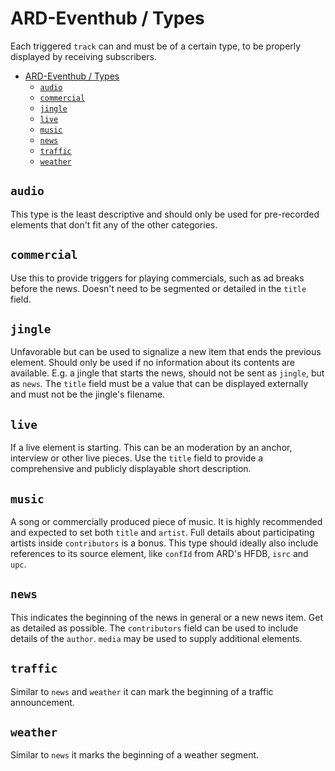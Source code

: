 # ARD-Eventhub / Types

Each triggered `track` can and must be of a certain type, to be properly displayed by receiving subscribers.

- [ARD-Eventhub / Types](#ard-eventhub--types)
  - [`audio`](#audio)
  - [`commercial`](#commercial)
  - [`jingle`](#jingle)
  - [`live`](#live)
  - [`music`](#music)
  - [`news`](#news)
  - [`traffic`](#traffic)
  - [`weather`](#weather)

## `audio`

This type is the least descriptive and should only be used for pre-recorded elements that don't fit any of the other categories.

## `commercial`

Use this to provide triggers for playing commercials, such as ad breaks before the news. Doesn't need to be segmented or detailed in the `title` field.

## `jingle`

Unfavorable but can be used to signalize a new item that ends the previous element. Should only be used if no information about its contents are available. E.g. a jingle that starts the news, should not be sent as `jingle`, but as `news`. The `title` field must be a value that can be displayed externally and must not be the jingle's filename.

## `live`

If a live element is starting. This can be an moderation by an anchor, interview or other live pieces. Use the `title` field to provide a comprehensive and publicly displayable short description.

## `music`

A song or commercially produced piece of music. It is highly recommended and expected to set both `title` and `artist`. Full details about participating artists inside `contributors` is a bonus. This type should ideally also include references to its source element, like `confId` from ARD's HFDB, `isrc` and `upc`.

## `news`

This indicates the beginning of the news in general or a new news item. Get as detailed as possible. The `contributors` field can be used to include details of the `author`. `media` may be used to supply additional elements.

## `traffic`

Similar to `news` and `weather` it can mark the beginning of a traffic announcement.

## `weather`

Similar to `news` it marks the beginning of a weather segment.
